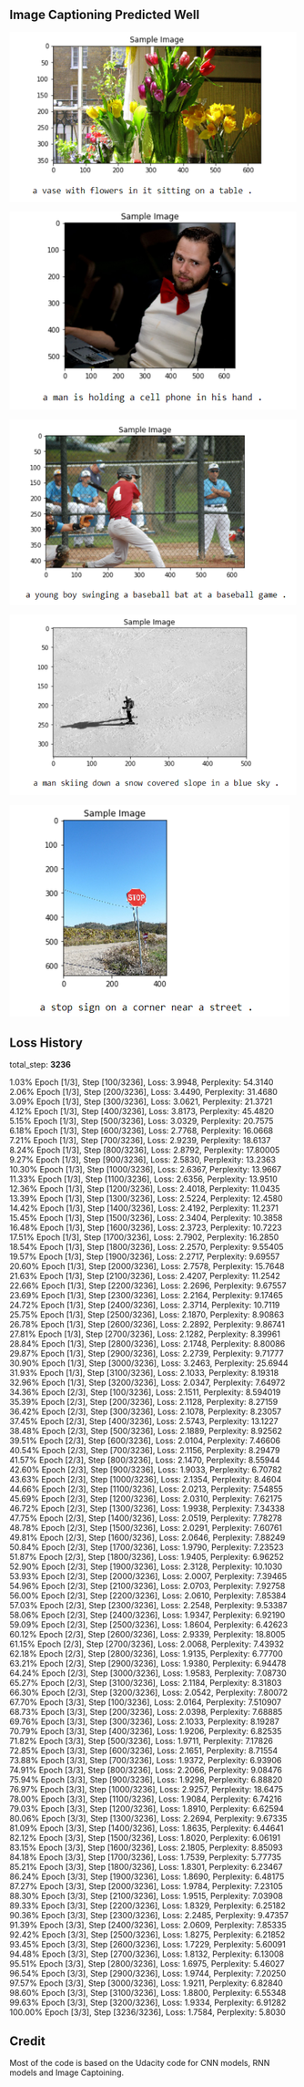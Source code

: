 ## Image Captioning Predicted Well

![](predicted_caption_1.png)   

![](predicted_caption_2.png)   

![](predicted_caption_3.png)   

![](predicted_caption_4.png)   

![](predicted_caption_5.png)   

## Loss History    

total_step:  **3236**    

1.03% Epoch [1/3], Step [100/3236], Loss: 3.9948, Perplexity: 54.3140   
2.06% Epoch [1/3], Step [200/3236], Loss: 3.4490, Perplexity: 31.4680    
3.09% Epoch [1/3], Step [300/3236], Loss: 3.0621, Perplexity: 21.3721    
4.12% Epoch [1/3], Step [400/3236], Loss: 3.8173, Perplexity: 45.4820   
5.15% Epoch [1/3], Step [500/3236], Loss: 3.0329, Perplexity: 20.7575   
6.18% Epoch [1/3], Step [600/3236], Loss: 2.7768, Perplexity: 16.0668   
7.21% Epoch [1/3], Step [700/3236], Loss: 2.9239, Perplexity: 18.6137   
8.24% Epoch [1/3], Step [800/3236], Loss: 2.8792, Perplexity: 17.80005   
9.27% Epoch [1/3], Step [900/3236], Loss: 2.5830, Perplexity: 13.2363   
10.30% Epoch [1/3], Step [1000/3236], Loss: 2.6367, Perplexity: 13.9667   
11.33% Epoch [1/3], Step [1100/3236], Loss: 2.6356, Perplexity: 13.9510  
12.36% Epoch [1/3], Step [1200/3236], Loss: 2.4018, Perplexity: 11.0435   
13.39% Epoch [1/3], Step [1300/3236], Loss: 2.5224, Perplexity: 12.4580   
14.42% Epoch [1/3], Step [1400/3236], Loss: 2.4192, Perplexity: 11.2371   
15.45% Epoch [1/3], Step [1500/3236], Loss: 2.3404, Perplexity: 10.3858   
16.48% Epoch [1/3], Step [1600/3236], Loss: 2.3723, Perplexity: 10.7223   
17.51% Epoch [1/3], Step [1700/3236], Loss: 2.7902, Perplexity: 16.2850   
18.54% Epoch [1/3], Step [1800/3236], Loss: 2.2570, Perplexity: 9.55405   
19.57% Epoch [1/3], Step [1900/3236], Loss: 2.2717, Perplexity: 9.69557   
20.60% Epoch [1/3], Step [2000/3236], Loss: 2.7578, Perplexity: 15.7648   
21.63% Epoch [1/3], Step [2100/3236], Loss: 2.4207, Perplexity: 11.2542   
22.66% Epoch [1/3], Step [2200/3236], Loss: 2.2696, Perplexity: 9.67557   
23.69% Epoch [1/3], Step [2300/3236], Loss: 2.2164, Perplexity: 9.17465  
24.72% Epoch [1/3], Step [2400/3236], Loss: 2.3714, Perplexity: 10.7119   
25.75% Epoch [1/3], Step [2500/3236], Loss: 2.1870, Perplexity: 8.90863   
26.78% Epoch [1/3], Step [2600/3236], Loss: 2.2892, Perplexity: 9.86741   
27.81% Epoch [1/3], Step [2700/3236], Loss: 2.1282, Perplexity: 8.39961   
28.84% Epoch [1/3], Step [2800/3236], Loss: 2.1748, Perplexity: 8.80086   
29.87% Epoch [1/3], Step [2900/3236], Loss: 2.2739, Perplexity: 9.71777  
30.90% Epoch [1/3], Step [3000/3236], Loss: 3.2463, Perplexity: 25.6944   
31.93% Epoch [1/3], Step [3100/3236], Loss: 2.1033, Perplexity: 8.19318   
32.96% Epoch [1/3], Step [3200/3236], Loss: 2.0347, Perplexity: 7.64972   
34.36% Epoch [2/3], Step [100/3236], Loss: 2.1511, Perplexity: 8.594019   
35.39% Epoch [2/3], Step [200/3236], Loss: 2.1128, Perplexity: 8.27159   
36.42% Epoch [2/3], Step [300/3236], Loss: 2.1078, Perplexity: 8.23057   
37.45% Epoch [2/3], Step [400/3236], Loss: 2.5743, Perplexity: 13.1227   
38.48% Epoch [2/3], Step [500/3236], Loss: 2.1889, Perplexity: 8.92562   
39.51% Epoch [2/3], Step [600/3236], Loss: 2.0104, Perplexity: 7.46606   
40.54% Epoch [2/3], Step [700/3236], Loss: 2.1156, Perplexity: 8.29479   
41.57% Epoch [2/3], Step [800/3236], Loss: 2.1470, Perplexity: 8.55944   
42.60% Epoch [2/3], Step [900/3236], Loss: 1.9033, Perplexity: 6.70782   
43.63% Epoch [2/3], Step [1000/3236], Loss: 2.1354, Perplexity: 8.4604   
44.66% Epoch [2/3], Step [1100/3236], Loss: 2.0213, Perplexity: 7.54855   
45.69% Epoch [2/3], Step [1200/3236], Loss: 2.0310, Perplexity: 7.62175   
46.72% Epoch [2/3], Step [1300/3236], Loss: 1.9938, Perplexity: 7.34338   
47.75% Epoch [2/3], Step [1400/3236], Loss: 2.0519, Perplexity: 7.78278   
48.78% Epoch [2/3], Step [1500/3236], Loss: 2.0291, Perplexity: 7.60761   
49.81% Epoch [2/3], Step [1600/3236], Loss: 2.0646, Perplexity: 7.88249   
50.84% Epoch [2/3], Step [1700/3236], Loss: 1.9790, Perplexity: 7.23523   
51.87% Epoch [2/3], Step [1800/3236], Loss: 1.9405, Perplexity: 6.96252   
52.90% Epoch [2/3], Step [1900/3236], Loss: 2.3128, Perplexity: 10.1030   
53.93% Epoch [2/3], Step [2000/3236], Loss: 2.0007, Perplexity: 7.39465   
54.96% Epoch [2/3], Step [2100/3236], Loss: 2.0703, Perplexity: 7.92758   
56.00% Epoch [2/3], Step [2200/3236], Loss: 2.0610, Perplexity: 7.85384   
57.03% Epoch [2/3], Step [2300/3236], Loss: 2.2548, Perplexity: 9.53387   
58.06% Epoch [2/3], Step [2400/3236], Loss: 1.9347, Perplexity: 6.92190   
59.09% Epoch [2/3], Step [2500/3236], Loss: 1.8604, Perplexity: 6.42623   
60.12% Epoch [2/3], Step [2600/3236], Loss: 2.9339, Perplexity: 18.8005   
61.15% Epoch [2/3], Step [2700/3236], Loss: 2.0068, Perplexity: 7.43932   
62.18% Epoch [2/3], Step [2800/3236], Loss: 1.9135, Perplexity: 6.77700   
63.21% Epoch [2/3], Step [2900/3236], Loss: 1.9380, Perplexity: 6.94478   
64.24% Epoch [2/3], Step [3000/3236], Loss: 1.9583, Perplexity: 7.08730     
65.27% Epoch [2/3], Step [3100/3236], Loss: 2.1184, Perplexity: 8.31803    
66.30% Epoch [2/3], Step [3200/3236], Loss: 2.0542, Perplexity: 7.80072   
67.70% Epoch [3/3], Step [100/3236], Loss: 2.0164, Perplexity: 7.510907   
68.73% Epoch [3/3], Step [200/3236], Loss: 2.0398, Perplexity: 7.68885   
69.76% Epoch [3/3], Step [300/3236], Loss: 2.1033, Perplexity: 8.19287    
70.79% Epoch [3/3], Step [400/3236], Loss: 1.9206, Perplexity: 6.82535   
71.82% Epoch [3/3], Step [500/3236], Loss: 1.9711, Perplexity: 7.17826   
72.85% Epoch [3/3], Step [600/3236], Loss: 2.1651, Perplexity: 8.71554   
73.88% Epoch [3/3], Step [700/3236], Loss: 1.9372, Perplexity: 6.93906   
74.91% Epoch [3/3], Step [800/3236], Loss: 2.2066, Perplexity: 9.08476   
75.94% Epoch [3/3], Step [900/3236], Loss: 1.9298, Perplexity: 6.88820    
76.97% Epoch [3/3], Step [1000/3236], Loss: 2.9257, Perplexity: 18.6475    
78.00% Epoch [3/3], Step [1100/3236], Loss: 1.9084, Perplexity: 6.74216    
79.03% Epoch [3/3], Step [1200/3236], Loss: 1.8910, Perplexity: 6.62594    
80.06% Epoch [3/3], Step [1300/3236], Loss: 2.2694, Perplexity: 9.67335    
81.09% Epoch [3/3], Step [1400/3236], Loss: 1.8635, Perplexity: 6.44641    
82.12% Epoch [3/3], Step [1500/3236], Loss: 1.8020, Perplexity: 6.06191    
83.15% Epoch [3/3], Step [1600/3236], Loss: 2.1805, Perplexity: 8.85093    
84.18% Epoch [3/3], Step [1700/3236], Loss: 1.7539, Perplexity: 5.77735   
85.21% Epoch [3/3], Step [1800/3236], Loss: 1.8301, Perplexity: 6.23467      
86.24% Epoch [3/3], Step [1900/3236], Loss: 1.8690, Perplexity: 6.48175  
87.27% Epoch [3/3], Step [2000/3236], Loss: 1.9784, Perplexity: 7.23105   
88.30% Epoch [3/3], Step [2100/3236], Loss: 1.9515, Perplexity: 7.03908   
89.33% Epoch [3/3], Step [2200/3236], Loss: 1.8329, Perplexity: 6.25182   
90.36% Epoch [3/3], Step [2300/3236], Loss: 2.2485, Perplexity: 9.47357   
91.39% Epoch [3/3], Step [2400/3236], Loss: 2.0609, Perplexity: 7.85335   
92.42% Epoch [3/3], Step [2500/3236], Loss: 1.8275, Perplexity: 6.21852   
93.45% Epoch [3/3], Step [2600/3236], Loss: 1.7229, Perplexity: 5.60091   
94.48% Epoch [3/3], Step [2700/3236], Loss: 1.8132, Perplexity: 6.13008   
95.51% Epoch [3/3], Step [2800/3236], Loss: 1.6975, Perplexity: 5.46027   
96.54% Epoch [3/3], Step [2900/3236], Loss: 1.9744, Perplexity: 7.20250   
97.57% Epoch [3/3], Step [3000/3236], Loss: 1.9211, Perplexity: 6.82840   
98.60% Epoch [3/3], Step [3100/3236], Loss: 1.8800, Perplexity: 6.55348   
99.63% Epoch [3/3], Step [3200/3236], Loss: 1.9334, Perplexity: 6.91282   
100.00% Epoch [3/3], Step [3236/3236], Loss: 1.7584, Perplexity: 5.8030      

## Credit
Most of the code is based on the Udacity code for CNN models, RNN models and Image Captoining.
